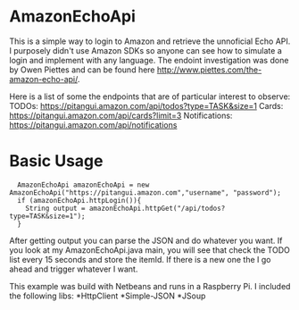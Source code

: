 AmazonEchoApi
=============
This is a simple way to login to Amazon and retrieve the unnoficial Echo API. I purposely didn't use Amazon SDKs so anyone can see how to simulate a login and implement with any language. The endoint investigation was done by Owen Piettes and can be found here http://www.piettes.com/the-amazon-echo-api/.

Here is a list of some the endpoints that are of particular interest to observe:
TODOs:    https://pitangui.amazon.com/api/todos?type=TASK&size=1
Cards:    https://pitangui.amazon.com/api/cards?limit=3
Notifications:  https://pitangui.amazon.com/api/notifications

Basic Usage
=============
```
  AmazonEchoApi amazonEchoApi = new AmazonEchoApi("https://pitangui.amazon.com","username", "password");
  if (amazonEchoApi.httpLogin()){
    String output = amazonEchoApi.httpGet("/api/todos?type=TASK&size=1");
  }
```  
After getting output you can parse the JSON and do whatever you want. If you look at my AmazonEchoApi.java main, you will see that check the TODO list every 15 seconds and store the itemId. If there is a new one the I go ahead and trigger whatever I want.

This example was build with Netbeans and runs in a Raspberry Pi. I included the following libs:
*HttpClient
*Simple-JSON
*JSoup
